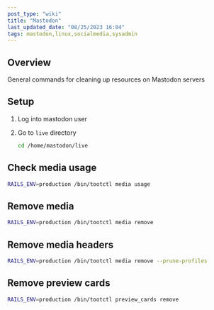 ```yaml
---
post_type: "wiki" 
title: "Mastodon"
last_updated_date: "08/25/2023 16:04"
tags: mastodon,linux,socialmedia,sysadmin
---
```


## Overview

General commands for cleaning up resources on Mastodon servers

## Setup

1. Log into mastodon user
1. Go to `live` directory

    ```bash
    cd /home/mastodon/live
    ```

## Check media usage

```bash
RAILS_ENV=production /bin/tootctl media usage
```

## Remove media

```bash
RAILS_ENV=production /bin/tootctl media remove
```

## Remove media headers

```bash
RAILS_ENV=production /bin/tootctl media remove --prune-profiles
```

## Remove preview cards

```bash
RAILS_ENV=production /bin/tootctl preview_cards remove
```